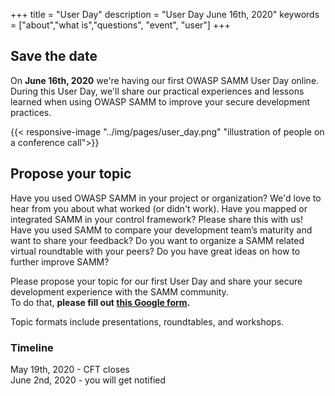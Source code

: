 +++
title = "User Day"
description = "User Day June 16th, 2020"
keywords = ["about","what is","questions", "event", "user"]
+++

## Save the date

On **June 16th, 2020** we're having our first OWASP SAMM User Day online. During this User Day, we'll share our practical experiences and lessons learned when using OWASP SAMM to improve your secure development practices.

{{< responsive-image  "../img/pages/user_day.png" "illustration of people on a conference call">}}

## Propose your topic

Have you used OWASP SAMM in your project or organization? We'd love to hear from you about what worked (or didn't work). Have you mapped or integrated SAMM in your control framework? Please share this with us! Have you used SAMM to compare your development team’s maturity and want to share your feedback? Do you want to organize a SAMM related virtual roundtable with your peers? Do you have great ideas on how to further improve SAMM?

Please propose your topic for our first User Day and share your secure development experience with the SAMM community.  
To do that, **please fill out [this Google form](https://docs.google.com/forms/d/e/1FAIpQLSes9KoP76Hrr5gzlet8ZyFJTz_TneHrTYLQgRnn8VSUSi6i6w/viewform).**

Topic formats include presentations, roundtables, and workshops.

### Timeline
May 19th, 2020 - CFT closes  
June 2nd, 2020 - you will get notified
